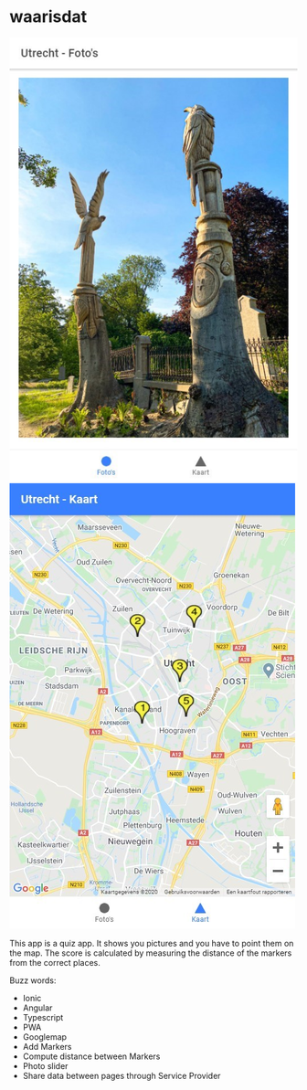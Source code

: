 # waarisdat
![alt text](2020-06-12_12h06_24.jpg?raw=true "Photos")
![alt text](2020-06-12_12h09_49.jpg?raw=true "Map")

This app is a quiz app.
It shows you pictures and you have to point them on the map.
The score is calculated by measuring the distance of the markers from the correct places.

Buzz words:

- Ionic
- Angular
- Typescript
- PWA
- Googlemap
- Add Markers
- Compute distance between Markers
- Photo slider
- Share data between pages through Service Provider
